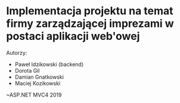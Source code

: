 # Implementacja projektu na temat firmy zarządzającej imprezami w postaci aplikacji web'owej

Autorzy:
- Paweł Idzikowski (backend)
- Dorota Gil
- Damian Gnatkowski
- Maciej Kozikowski

~ASP.NET MVC4 2019